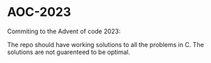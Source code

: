 # AOC-2023

Commiting to the Advent of code 2023: 

The repo should have working solutions to all the problems in C.
The solutions are not guarenteed to be optimal.
